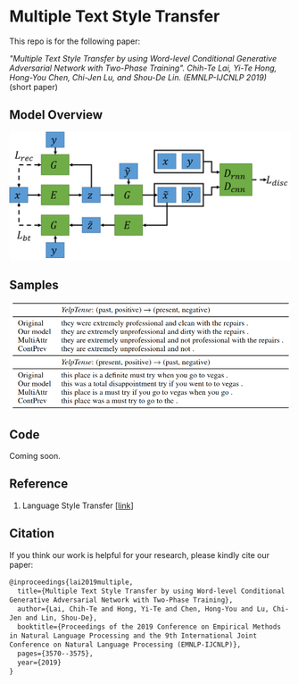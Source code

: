 # Multiple Text Style Transfer

This repo is for the following paper:  

<i> "Multiple Text Style Transfer by using Word-level Conditional Generative Adversarial Network with Two-Phase Training". Chih-Te Lai, Yi-Te Hong, Hong-You Chen, Chi-Jen Lu, and Shou-De Lin. (EMNLP-IJCNLP 2019) </i> (short paper)

## Model Overview

![Model framework](/figures/model.png)

## Samples

![Sample results](/figures/sample.png)

## Code

Coming soon.

## Reference

1. Language Style Transfer \[[link](https://github.com/shentianxiao/language-style-transfer)\]

## Citation

If you think our work is helpful for your research, please kindly cite our paper: 

<pre><code>@inproceedings{lai2019multiple,
  title={Multiple Text Style Transfer by using Word-level Conditional Generative Adversarial Network with Two-Phase Training},
  author={Lai, Chih-Te and Hong, Yi-Te and Chen, Hong-You and Lu, Chi-Jen and Lin, Shou-De},
  booktitle={Proceedings of the 2019 Conference on Empirical Methods in Natural Language Processing and the 9th International Joint Conference on Natural Language Processing (EMNLP-IJCNLP)},
  pages={3570--3575},
  year={2019}
}
</code></pre>